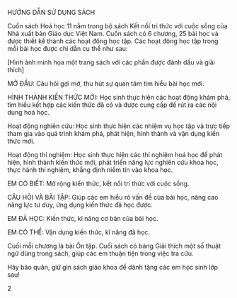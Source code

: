 HƯỚNG DẪN SỬ DỤNG SÁCH

Cuốn sách Hoá học 11 nằm trong bộ sách Kết nối tri thức với cuộc sống của Nhà xuất bản Giáo dục Việt Nam. Cuốn sách có 6 chương, 25 bài học và được thiết kế thành các hoạt động học tập. Các hoạt động học tập trong mỗi bài học được chỉ dẫn cụ thể như sau:

[Hình ảnh minh họa một trang sách với các phần được đánh dấu và giải thích]

MỞ ĐẦU: Câu hỏi gợi mở, thu hút sự quan tâm tìm hiểu bài học mới.

HÌNH THÀNH KIẾN THỨC MỚI: Học sinh thực hiện các hoạt động khám phá, tìm hiểu kết hợp các kiến thức đã có và được cung cấp để rút ra các nội dung hoá học.

Hoạt động nghiên cứu: Học sinh thực hiện các nhiệm vụ học tập và trực tiếp tham gia vào quá trình khám phá, phát hiện, hình thành và vận dụng kiến thức mới.

Hoạt động thí nghiệm: Học sinh thực hiện các thí nghiệm hoá học để phát hiện, hình thành kiến thức mới, phát triển năng lực nghiên cứu khoa học, thực hành thí nghiệm, khẳng định niềm tin vào khoa học.

EM CÓ BIẾT: Mở rộng kiến thức, kết nối tri thức với cuộc sống.

CÂU HỎI VÀ BÀI TẬP: Giúp các em hiểu rõ vấn đề của bài học, nâng cao năng lực tư duy, ứng dụng kiến thức đã học được.

EM ĐÃ HỌC: Kiến thức, kĩ năng cơ bản của bài học.

EM CÓ THỂ: Vận dụng kiến thức, kĩ năng đã học.

Cuối mỗi chương là bài Ôn tập. Cuối sách có bảng Giải thích một số thuật ngữ dùng trong sách, giúp các em thuận tiện trong việc tra cứu.

Hãy bảo quản, giữ gìn sách giáo khoa để dành tặng các em học sinh lớp sau!

2